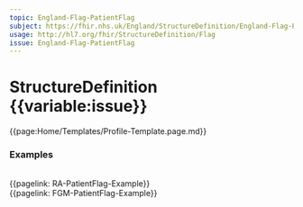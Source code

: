 ```yaml
---
topic: England-Flag-PatientFlag
subject: https://fhir.nhs.uk/England/StructureDefinition/England-Flag-PatientFlag
usage: http://hl7.org/fhir/StructureDefinition/Flag
issue: England-Flag-PatientFlag
---
```


# StructureDefinition {{variable:issue}}

<nocheck>
{{page:Home/Templates/Profile-Template.page.md}}

<div id="Examples" class="tabcontent">
  <h3>Examples</h3>
<br>{{pagelink: RA-PatientFlag-Example}}
<br>{{pagelink: FGM-PatientFlag-Example}}
<br><br>

</div>
</nocheck>